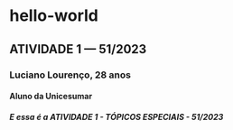 # hello-world

## ATIVIDADE 1 — 51/2023

### Luciano Lourenço, 28 anos

#### Aluno da Unicesumar

##### _E essa é a ATIVIDADE 1 - TÓPICOS ESPECIAIS - 51/2023_
